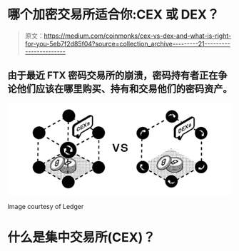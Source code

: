 # 哪个加密交易所适合你:CEX 或 DEX？

> 原文：<https://medium.com/coinmonks/cex-vs-dex-and-what-is-right-for-you-5eb7f2d85f04?source=collection_archive---------21----------------------->

## 由于最近 FTX 密码交易所的崩溃，密码持有者正在争论他们应该在哪里购买、持有和交易他们的密码资产。

![](img/80e43f9fd763ff71b21294208bb519e4.png)

Image courtesy of Ledger

# 什么是集中交易所(CEX)？